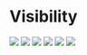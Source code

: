 # Visibility

<a href="https://github.com/Jayshil-Patel/CSS-Battle/tree/main/Visibility/Totally_Triangle"><img src="https://cssbattle.dev/targets/13.png"></a>
<a href="https://github.com/Jayshil-Patel/CSS-Battle/tree/main/Visibility/Web_Maker_logo"><img src="https://cssbattle.dev/targets/14.png"></a>
<a href="https://github.com/Jayshil-Patel/CSS-Battle/tree/main/Visibility/Overlap"><img src="https://cssbattle.dev/targets/15.png"></a>
<a href="https://github.com/Jayshil-Patel/CSS-Battle/tree/main/Visibility/Eye_of_The_Tiger"><img src="https://cssbattle.dev/targets/16.png"></a>
<a href=""><img src="https://cssbattle.dev/targets/17.png"></a>
<a href=""><img src="https://cssbattle.dev/targets/18.png"></a>